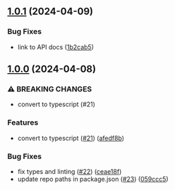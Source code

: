 ## [1.0.1](https://github.com/alanshaw/stream-to-it/compare/v1.0.0...v1.0.1) (2024-04-09)


### Bug Fixes

* link to API docs ([1b2cab5](https://github.com/alanshaw/stream-to-it/commit/1b2cab554a2853679c5a7ce3891f1c72e7ea4fd9))

## [1.0.0](https://github.com/alanshaw/stream-to-it/compare/v0.2.4...v1.0.0) (2024-04-08)


### ⚠ BREAKING CHANGES

* convert to typescript (#21)

### Features

* convert to typescript ([#21](https://github.com/alanshaw/stream-to-it/issues/21)) ([afedf8b](https://github.com/alanshaw/stream-to-it/commit/afedf8b3bc93282527d0cd05a06c3a776ace3787))


### Bug Fixes

* fix types and linting ([#22](https://github.com/alanshaw/stream-to-it/issues/22)) ([ceae18f](https://github.com/alanshaw/stream-to-it/commit/ceae18f30d7422b5b50d7ceb858ce38ab5aab81b))
* update repo paths in package.json ([#23](https://github.com/alanshaw/stream-to-it/issues/23)) ([059ccc5](https://github.com/alanshaw/stream-to-it/commit/059ccc5466dd8fc82d78b5f7a0acda89669bd401))
